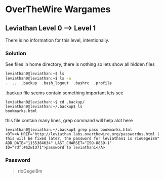 # OverTheWire Wargames

## Leviathan Level 0 --> Level 1
There is no information for this level, intentionally. 

### Solution
See files in home directory, there is nothing so lets show all hidden files
```bash
leviathan0@leviathan:~$ ls
leviathan0@leviathan:~$ ls -a
.  ..  .backup  .bash_logout  .bashrc  .profile
```
.backup file seems contain something important lets see
```console
leviathan0@leviathan:~$ cd .backup/
leviathan0@leviathan:~/.backup$ ls
bookmarks.html
```
this file contain many lines, grep command will help alot here
```console
leviathan0@leviathan:~/.backup$ grep pass bookmarks.html 
<DT><A HREF="http://leviathan.labs.overthewire.org/passwordus.html | This will be fixed later, the password for leviathan1 is rioGegei8m" ADD_DATE="1155384634" LAST_CHARSET="ISO-8859-1" ID="rdf:#$2wIU71">password to leviathan1</A>
```

### Password
> rioGegei8m

